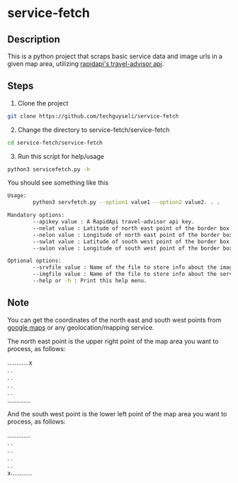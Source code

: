 # service-fetch

## Description

This is a python project that scraps basic service data and image urls in a given map area, utilizing [rapidapi's travel-advisor api](https://rapidapi.com/apidojo/api/travel-advisor).

## Steps

1) Clone the project

```bash
git clone https://github.com/techguyseli/service-fetch
```

2) Change the directory to service-fetch/service-fetch

```bash
cd service-fetch/service-fetch
```

3) Run this script for help/usage

```bash
python3 servicefetch.py -h
```

You should see something like this

```bash
Usage:
        python3 servfetch.py --option1 value1 --option2 value2. . .

Mandatory options:
        --apikey value : A RapidApi travel-advisor api key.
        --nelat value : Latitude of north east point of the border box.
        --nelon value : Longitude of north east point of the border box.
        --swlat value : Latitude of south west point of the border box.
        --swlon value : Longitude of south west point of the border box.

Optional options:
        --srvfile value : Name of the file to store info about the images.
        --imgfile value : Name of the file to store info about the services.
        --help or -h : Print this help menu.
```

## Note

You can get the coordinates of the north east and south west points from [google maps](https://www.google.com/maps) or any geolocation/mapping service.

The north east point is the upper right point of the map area you want to process, as follows:

............x<br>
.           .<br>
.           .<br>
.           .<br>
.           .<br>
.............

And the south west point is the lower left point of the map area you want to process, as follows:

.............<br>
.           .<br>
.           .<br>
.           .<br>
.           .<br>
x............

